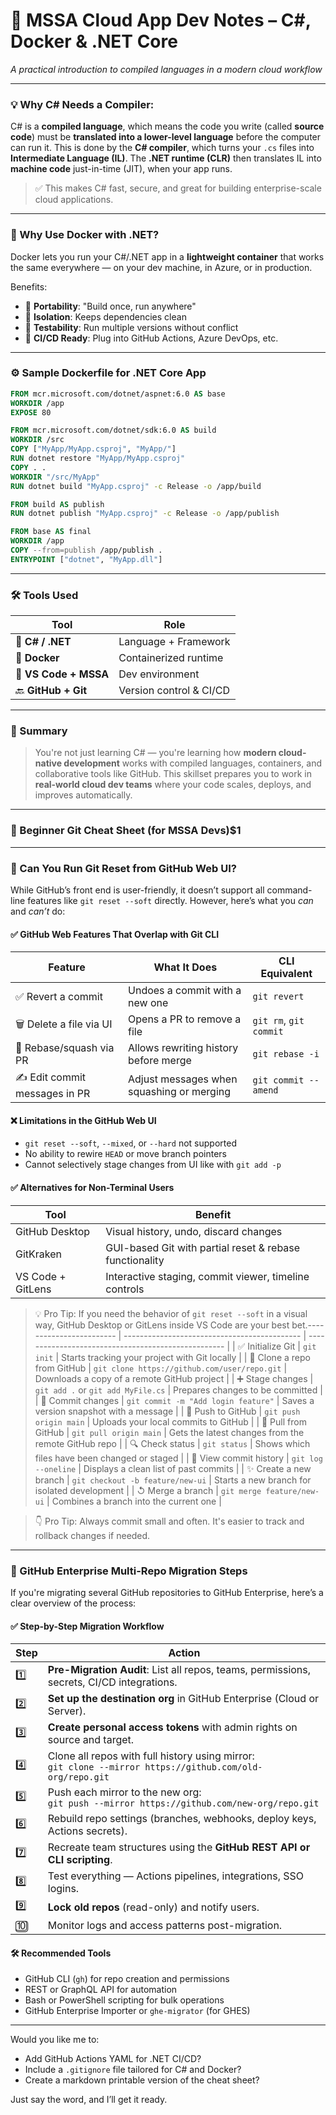 # 🧠 MSSA Cloud App Dev Notes – C#, Docker & .NET Core

*A practical introduction to compiled languages in a modern cloud workflow*

---

### 💡 Why C# Needs a Compiler:

C# is a **compiled language**, which means the code you write (called **source code**) must be **translated into a lower-level language** before the computer can run it. This is done by the **C# compiler**, which turns your `.cs` files into **Intermediate Language (IL)**. The **.NET runtime (CLR)** then translates IL into **machine code** just-in-time (JIT), when your app runs.

> ✅ This makes C# fast, secure, and great for building enterprise-scale cloud applications.

---

### 🐳 Why Use Docker with .NET?

Docker lets you run your C#/.NET app in a **lightweight container** that works the same everywhere — on your dev machine, in Azure, or in production.

Benefits:

* 🚀 **Portability**: "Build once, run anywhere"
* 🔐 **Isolation**: Keeps dependencies clean
* 🧪 **Testability**: Run multiple versions without conflict
* 📆 **CI/CD Ready**: Plug into GitHub Actions, Azure DevOps, etc.

---

### ⚙️ Sample Dockerfile for .NET Core App

```dockerfile
FROM mcr.microsoft.com/dotnet/aspnet:6.0 AS base
WORKDIR /app
EXPOSE 80

FROM mcr.microsoft.com/dotnet/sdk:6.0 AS build
WORKDIR /src
COPY ["MyApp/MyApp.csproj", "MyApp/"]
RUN dotnet restore "MyApp/MyApp.csproj"
COPY . .
WORKDIR "/src/MyApp"
RUN dotnet build "MyApp.csproj" -c Release -o /app/build

FROM build AS publish
RUN dotnet publish "MyApp.csproj" -c Release -o /app/publish

FROM base AS final
WORKDIR /app
COPY --from=publish /app/publish .
ENTRYPOINT ["dotnet", "MyApp.dll"]
```

---

### 🛠 Tools Used

| Tool                  | Role                    |
| --------------------- | ----------------------- |
| 🧱 **C# / .NET**      | Language + Framework    |
| 🐳 **Docker**         | Containerized runtime   |
| 🧪 **VS Code + MSSA** | Dev environment         |
| 🔙 **GitHub + Git**   | Version control & CI/CD |

---

### 📘️ Summary

> You're not just learning C# — you're learning how **modern cloud-native development** works with compiled languages, containers, and collaborative tools like GitHub. This skillset prepares you to work in **real-world cloud dev teams** where your code scales, deploys, and improves automatically.

---

### 📜 Beginner Git Cheat Sheet (for MSSA Devs)\$1

---

### 🧩 Can You Run Git Reset from GitHub Web UI?

While GitHub’s front end is user-friendly, it doesn’t support all command-line features like `git reset --soft` directly. However, here’s what you *can* and *can’t* do:

#### ✅ GitHub Web Features That Overlap with Git CLI

| Feature                       | What It Does                              | CLI Equivalent         |
| ----------------------------- | ----------------------------------------- | ---------------------- |
| ✅ Revert a commit             | Undoes a commit with a new one            | `git revert`           |
| 🗑️ Delete a file via UI      | Opens a PR to remove a file               | `git rm`, `git commit` |
| 🔄 Rebase/squash via PR       | Allows rewriting history before merge     | `git rebase -i`        |
| ✍️ Edit commit messages in PR | Adjust messages when squashing or merging | `git commit --amend`   |

#### ❌ Limitations in the GitHub Web UI

* `git reset --soft`, `--mixed`, or `--hard` not supported
* No ability to rewire `HEAD` or move branch pointers
* Cannot selectively stage changes from UI like with `git add -p`

#### ✅ Alternatives for Non-Terminal Users

| Tool              | Benefit                                                 |
| ----------------- | ------------------------------------------------------- |
| GitHub Desktop    | Visual history, undo, discard changes                   |
| GitKraken         | GUI-based Git with partial reset & rebase functionality |
| VS Code + GitLens | Interactive staging, commit viewer, timeline controls   |

> 💡 Pro Tip: If you need the behavior of `git reset --soft` in a visual way, GitHub Desktop or GitLens inside VS Code are your best bet.------------------------ | -------------------------------------------- | --------------------------------------------------- |
> \| ✅ Initialize Git            | `git init`                                   | Starts tracking your project with Git locally       |
> \| 📅 Clone a repo from GitHub | `git clone https://github.com/user/repo.git` | Downloads a copy of a remote GitHub project         |
> \| ➕ Stage changes             | `git add .` or `git add MyFile.cs`           | Prepares changes to be committed                    |
> \| 📂 Commit changes           | `git commit -m "Add login feature"`          | Saves a version snapshot with a message             |
> \| 🚀 Push to GitHub           | `git push origin main`                       | Uploads your local commits to GitHub                |
> \| 🔄 Pull from GitHub         | `git pull origin main`                       | Gets the latest changes from the remote GitHub repo |
> \| 🔍 Check status             | `git status`                                 | Shows which files have been changed or staged       |
> \| 📜 View commit history      | `git log --oneline`                          | Displays a clean list of past commits               |
> \| ✨ Create a new branch       | `git checkout -b feature/new-ui`             | Starts a new branch for isolated development        |
> \| ↺ Merge a branch            | `git merge feature/new-ui`                   | Combines a branch into the current one              |

> 👇 Pro Tip: Always commit small and often. It's easier to track and rollback changes if needed.

---

### 🔄 GitHub Enterprise Multi-Repo Migration Steps

If you're migrating several GitHub repositories to GitHub Enterprise, here’s a clear overview of the process:

#### ✅ Step-by-Step Migration Workflow

| Step | Action                                                                                                        |
| ---- | ------------------------------------------------------------------------------------------------------------- |
| 1️⃣  | **Pre-Migration Audit**: List all repos, teams, permissions, secrets, CI/CD integrations.                     |
| 2️⃣  | **Set up the destination org** in GitHub Enterprise (Cloud or Server).                                        |
| 3️⃣  | **Create personal access tokens** with admin rights on source and target.                                     |
| 4️⃣  | Clone all repos with full history using mirror: <br> `git clone --mirror https://github.com/old-org/repo.git` |
| 5️⃣  | Push each mirror to the new org: <br> `git push --mirror https://github.com/new-org/repo.git`                 |
| 6️⃣  | Rebuild repo settings (branches, webhooks, deploy keys, Actions secrets).                                     |
| 7️⃣  | Recreate team structures using the **GitHub REST API or CLI scripting**.                                      |
| 8️⃣  | Test everything — Actions pipelines, integrations, SSO logins.                                                |
| 9️⃣  | **Lock old repos** (read-only) and notify users.                                                              |
| 🔟   | Monitor logs and access patterns post-migration.                                                              |

#### 🛠️ Recommended Tools

* GitHub CLI (`gh`) for repo creation and permissions
* REST or GraphQL API for automation
* Bash or PowerShell scripting for bulk operations
* GitHub Enterprise Importer or `ghe-migrator` (for GHES)

---

Would you like me to:

* Add GitHub Actions YAML for .NET CI/CD?
* Include a `.gitignore` file tailored for C# and Docker?
* Create a markdown printable version of the cheat sheet?

Just say the word, and I’ll get it ready.
